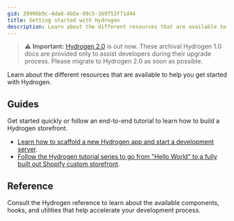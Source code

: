 ```yaml
---
gid: 39996b9c-4da8-4b5e-99c5-169753f71d44
title: Getting started with Hydrogen
description: Learn about the different resources that are available to help you get started with Hydrogen.
---
```


> ⚠️ **Important:** [Hydrogen 2.0](https://hydrogen.shopify.dev) is out now. These archival Hydrogen 1.0 docs are provided only to assist developers during their upgrade process. Please migrate to Hydrogen 2.0 as soon as possible.


Learn about the different resources that are available to help you get started with Hydrogen.

## Guides

Get started quickly or follow an end-to-end tutorial to learn how to build a Hydrogen storefront.

- [Learn how to scaffold a new Hydrogen app and start a development server](/docs/tutorials/getting-started/quickstart.md).
- [Follow the Hydrogen tutorial series to go from "Hello World" to a fully built out Shopify custom storefront](/docs/tutorials/getting-started/tutorial/).

## Reference

Consult the Hydrogen reference to learn about the available components, hooks, and utilities that help accelerate your development process.
